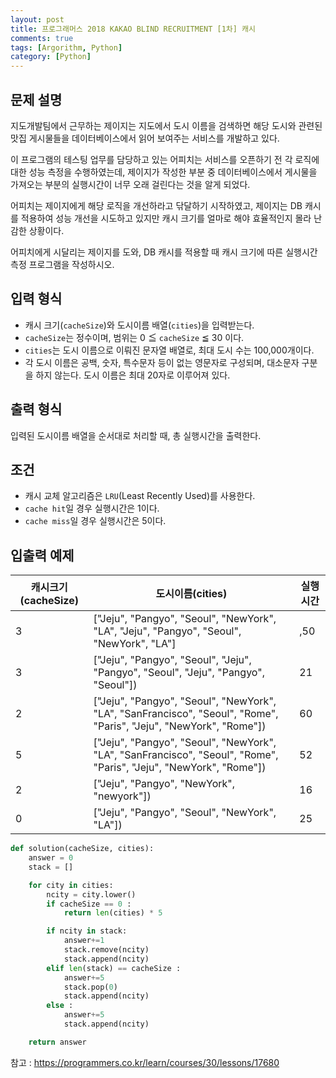 ```yaml
---
layout: post
title: 프로그래머스 2018 KAKAO BLIND RECRUITMENT [1차] 캐시
comments: true
tags: [Argorithm, Python]
category: [Python]
---
```



## 문제 설명
지도개발팀에서 근무하는 제이지는 지도에서 도시 이름을 검색하면 해당 도시와 관련된 맛집 게시물들을 데이터베이스에서 읽어 보여주는 서비스를 개발하고 있다.

이 프로그램의 테스팅 업무를 담당하고 있는 어피치는 서비스를 오픈하기 전 각 로직에 대한 성능 측정을 수행하였는데, 제이지가 작성한 부분 중 데이터베이스에서 게시물을 가져오는 부분의 실행시간이 너무 오래 걸린다는 것을 알게 되었다.

어피치는 제이지에게 해당 로직을 개선하라고 닦달하기 시작하였고, 제이지는 DB 캐시를 적용하여 성능 개선을 시도하고 있지만 캐시 크기를 얼마로 해야 효율적인지 몰라 난감한 상황이다.

어피치에게 시달리는 제이지를 도와, DB 캐시를 적용할 때 캐시 크기에 따른 실행시간 측정 프로그램을 작성하시오.

## 입력 형식
- 캐시 크기(`cacheSize`)와 도시이름 배열(`cities`)을 입력받는다.
- `cacheSize`는 정수이며, 범위는 0 ≦ `cacheSize` ≦ 30 이다.
- `cities`는 도시 이름으로 이뤄진 문자열 배열로, 최대 도시 수는 100,000개이다.
- 각 도시 이름은 공백, 숫자, 특수문자 등이 없는 영문자로 구성되며, 대소문자 구분을 하지 않는다. 도시 이름은 최대 20자로 이루어져 있다.


## 출력 형식

입력된 도시이름 배열을 순서대로 처리할 때, 총 실행시간을 출력한다.

## 조건 

- 캐시 교체 알고리즘은 `LRU`(Least Recently Used)를 사용한다.
- `cache hit`일 경우 실행시간은 1이다.
- `cache miss`일 경우 실행시간은 5이다.

## 입출력 예제

|캐시크기(cacheSize)	|도시이름(cities)	|실행시간|
|---|---|---|
|3|["Jeju", "Pangyo", "Seoul", "NewYork", "LA", "Jeju", "Pangyo", "Seoul", "NewYork", "LA"]|,50|
|3|["Jeju", "Pangyo", "Seoul", "Jeju", "Pangyo", "Seoul", "Jeju", "Pangyo", "Seoul"])|	21|
|2|["Jeju", "Pangyo", "Seoul", "NewYork", "LA", "SanFrancisco", "Seoul", "Rome", "Paris", "Jeju", "NewYork", "Rome"])|	60|
|5|["Jeju", "Pangyo", "Seoul", "NewYork", "LA", "SanFrancisco", "Seoul", "Rome", "Paris", "Jeju", "NewYork", "Rome"])|	52|
|2|["Jeju", "Pangyo", "NewYork", "newyork"])|	16|
|0|["Jeju", "Pangyo", "Seoul", "NewYork", "LA"])|	25|


```python
def solution(cacheSize, cities):
    answer = 0
    stack = []

    for city in cities:
        ncity = city.lower()
        if cacheSize == 0 :
            return len(cities) * 5

        if ncity in stack:
            answer+=1
            stack.remove(ncity)
            stack.append(ncity)
        elif len(stack) == cacheSize :
            answer+=5
            stack.pop(0)
            stack.append(ncity)
        else :
            answer+=5
            stack.append(ncity)

    return answer
```

참고 : <https://programmers.co.kr/learn/courses/30/lessons/17680>